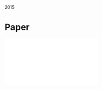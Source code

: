 2015




# Paper
![](Papers/2015%20(ResNet)%20Deep%20Residual%20Learning%20for%20Image%20Recognition.pdf)